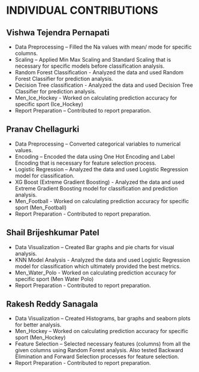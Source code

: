 #                           INDIVIDUAL CONTRIBUTIONS

## Vishwa Tejendra Pernapati
* Data Preprocessing – Filled the Na values with mean/ mode for specific columns.
* Scaling – Applied Min Max Scaling and Standard Scaling that is necessary for specific models before classification analysis.
* Random Forest Classification - Analyzed the data and used Random Forest Classifier for prediction analysis.
* Decision Tree classification - Analyzed the data and used Decision Tree Classifier for prediction analysis.
* Men_Ice_Hockey - Worked on calculating prediction accuracy for specific sport (Ice_Hockey)
* Report Preparation – Contributed to report preparation.

## Pranav Chellagurki
* Data Preprocessing – Converted categorical variables to numerical values.
* Encoding – Encoded the data using One Hot Encoding and Label Encoding that is necessary for feature selection process.
* Logistic Regression – Analyzed the data and used Logistic Regression model for classification.
* XG Boost (Extreme Gradient Boosting) - Analyzed the data and used Extreme Gradient Boosting model for classification and prediction analysis.
* Men_Football - Worked on calculating prediction accuracy for specific sport (Men_Football)
* Report Preparation - Contributed to report preparation.

## Shail Brijeshkumar Patel
* Data Visualization – Created Bar graphs and pie charts for visual analysis.
* KNN Model Analysis - Analyzed the data and used Logistic Regression model for classification which ultimately provided the best metrics.
* Men_Water_Polo - Worked on calculating prediction accuracy for specific sport (Men Water Polo)
* Report Preparation - Contributed to report preparation.

## Rakesh Reddy Sanagala
* Data Visualization – Created Histograms, bar graphs and seaborn plots for better analysis.
* Men_Hockey – Worked on calculating prediction accuracy for specific sport (Men_Hockey)
* Feature Selection – Selected necessary features (columns) from all the given columns using Random Forest analysis. Also tested Backward Elimination and Forward Selection processes for feature selection.
* Report Preparation - Contributed to report preparation.